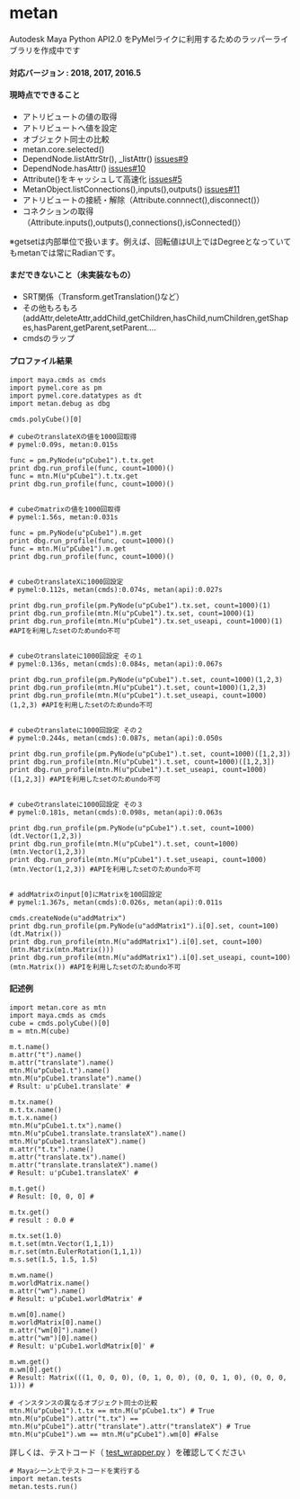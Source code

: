 # metan

Autodesk Maya Python API2.0 をPyMelライクに利用するためのラッパーライブラリを作成中です

#### 対応バージョン : 2018, 2017, 2016.5

#### 現時点でできること

  * アトリビュートの値の取得
  * アトリビュートへ値を設定
  * オブジェクト同士の比較 
  * metan.core.selected()
  * DependNode.listAttrStr(), _listAttr() [issues#9](https://github.com/utatsuya/metan/issues/9)
  * DependNode.hasAttr() [issues#10](https://github.com/utatsuya/metan/issues/10)
  * Attribute()をキャッシュして高速化 [issues#5](https://github.com/utatsuya/metan/issues/5)
  * MetanObject.listConnections(),inputs(),outputs() [issues#11](https://github.com/utatsuya/metan/issues/11)
  * アトリビュートの接続・解除（Attribute.connnect(),disconnect()）
  * コネクションの取得（Attribute.inputs(),outputs(),connections(),isConnected()）

※getsetは内部単位で扱います。例えば、回転値はUI上ではDegreeとなっていてもmetanでは常にRadianです。
  
#### まだできないこと（未実装なもの）

  * SRT関係（Transform.getTranslation()など）
  * その他もろもろ(addAttr,deleteAttr,addChild,getChildren,hasChild,numChildren,getShapes,hasParent,getParent,setParent....
  * cmdsのラップ

#### プロファイル結果

  ```
  import maya.cmds as cmds
  import pymel.core as pm
  import pymel.core.datatypes as dt
  import metan.debug as dbg

  cmds.polyCube()[0]

  # cubeのtranslateXの値を1000回取得
  # pymel:0.09s, metan:0.015s

  func = pm.PyNode(u"pCube1").t.tx.get
  print dbg.run_profile(func, count=1000)()
  func = mtn.M(u"pCube1").t.tx.get
  print dbg.run_profile(func, count=1000)()


  # cubeのmatrixの値を1000回取得
  # pymel:1.56s, metan:0.031s

  func = pm.PyNode(u"pCube1").m.get
  print dbg.run_profile(func, count=1000)()
  func = mtn.M(u"pCube1").m.get
  print dbg.run_profile(func, count=1000)()


  # cubeのtranslateXに1000回設定
  # pymel:0.112s, metan(cmds):0.074s, metan(api):0.027s

  print dbg.run_profile(pm.PyNode(u"pCube1").tx.set, count=1000)(1)
  print dbg.run_profile(mtn.M(u"pCube1").tx.set, count=1000)(1)
  print dbg.run_profile(mtn.M(u"pCube1").tx.set_useapi, count=1000)(1) #APIを利用したsetのためundo不可


  # cubeのtranslateに1000回設定 その１
  # pymel:0.136s, metan(cmds):0.084s, metan(api):0.067s

  print dbg.run_profile(pm.PyNode(u"pCube1").t.set, count=1000)(1,2,3)
  print dbg.run_profile(mtn.M(u"pCube1").t.set, count=1000)(1,2,3)
  print dbg.run_profile(mtn.M(u"pCube1").t.set_useapi, count=1000)(1,2,3) #APIを利用したsetのためundo不可


  # cubeのtranslateに1000回設定 その２
  # pymel:0.244s, metan(cmds):0.087s, metan(api):0.050s

  print dbg.run_profile(pm.PyNode(u"pCube1").t.set, count=1000)([1,2,3])
  print dbg.run_profile(mtn.M(u"pCube1").t.set, count=1000)([1,2,3])
  print dbg.run_profile(mtn.M(u"pCube1").t.set_useapi, count=1000)([1,2,3]) #APIを利用したsetのためundo不可


  # cubeのtranslateに1000回設定 その３
  # pymel:0.181s, metan(cmds):0.098s, metan(api):0.063s

  print dbg.run_profile(pm.PyNode(u"pCube1").t.set, count=1000)(dt.Vector(1,2,3))
  print dbg.run_profile(mtn.M(u"pCube1").t.set, count=1000)(mtn.Vector(1,2,3))
  print dbg.run_profile(mtn.M(u"pCube1").t.set_useapi, count=1000)(mtn.Vector(1,2,3)) #APIを利用したsetのためundo不可


  # addMatrixのinput[0]にMatrixを100回設定
  # pymel:1.367s, metan(cmds):0.026s, metan(api):0.011s

  cmds.createNode(u"addMatrix")
  print dbg.run_profile(pm.PyNode(u"addMatrix1").i[0].set, count=100)(dt.Matrix())
  print dbg.run_profile(mtn.M(u"addMatrix1").i[0].set, count=100)(mtn.Matrix(mtn.Matrix()))
  print dbg.run_profile(mtn.M(u"addMatrix1").i[0].set_useapi, count=100)(mtn.Matrix()) #APIを利用したsetのためundo不可
  ```
  
#### 記述例

  ```
  import metan.core as mtn
  import maya.cmds as cmds
  cube = cmds.polyCube()[0]
  m = mtn.M(cube)
  
  m.t.name()
  m.attr("t").name()
  m.attr("translate").name()
  mtn.M(u"pCube1.t").name()
  mtn.M(u"pCube1.translate").name()
  # Rsult: u'pCube1.translate' # 
  
  m.tx.name()
  m.t.tx.name()
  m.t.x.name()
  mtn.M(u"pCube1.t.tx").name()
  mtn.M(u"pCube1.translate.translateX").name()
  mtn.M(u"pCube1.translateX").name()
  m.attr("t.tx").name()
  m.attr("translate.tx").name()
  m.attr("translate.translateX").name()
  # Result: u'pCube1.translateX' # 
  
  m.t.get()
  # Result: [0, 0, 0] # 
  
  m.tx.get()
  # result : 0.0 # 
  
  m.tx.set(1.0)
  m.t.set(mtn.Vector(1,1,1))
  m.r.set(mtn.EulerRotation(1,1,1))
  m.s.set(1.5, 1.5, 1.5)
  
  m.wm.name()
  m.worldMatrix.name()
  m.attr("wm").name()
  # Result: u'pCube1.worldMatrix' # 
  
  m.wm[0].name()
  m.worldMatrix[0].name()
  m.attr("wm[0]").name()
  m.attr("wm")[0].name()
  # Result: u'pCube1.worldMatrix[0]' # 
  
  m.wm.get()
  m.wm[0].get()
  # Result: Matrix(((1, 0, 0, 0), (0, 1, 0, 0), (0, 0, 1, 0), (0, 0, 0, 1))) # 

  # インスタンスの異なるオブジェクト同士の比較
  mtn.M(u"pCube1").t.tx == mtn.M(u"pCube1.tx") # True
  mtn.M(u"pCube1").attr("t.tx") == mtn.M(u"pCube1").attr("translate").attr("translateX") # True
  mtn.M(u"pCube1").wm == mtn.M(u"pCube1").wm[0] #False
  ```
  
  詳しくは、テストコード（
[test_wrapper.py](/python/metan/tests/test_wrapper.py)
）を確認してください

```
# Mayaシーン上でテストコードを実行する
import metan.tests
metan.tests.run()
```
